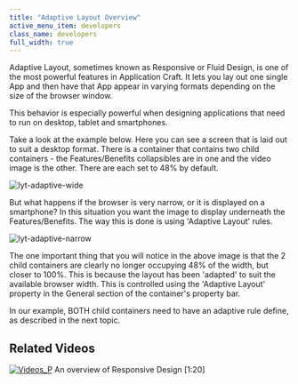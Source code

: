 ```yaml
---
title: "Adaptive Layout Overview"
active_menu_item: developers
class_name: developers
full_width: true
---
```



Adaptive Layout, sometimes known as Responsive or Fluid Design, is one of the most powerful features in Application Craft. It lets you lay out one single App and then have that App appear in varying formats depending on the size of the browser window.

This behavior is especially powerful when designing applications that need to run on desktop, tablet and smartphones.

Take a look at the example below. Here you can see a screen that is laid out to suit a desktop format. There is a container that contains two child containers - the Features/Benefits collapsibles are in one and the video image is the other. There are each set to 48% by default.

![lyt-adaptive-wide](/img/docs/lyt-adaptive-wide.zoom91.png)

But what happens if the browser is very narrow, or it is displayed on a smartphone? In this situation you want the image to display underneath the Features/Benefits. The way this is done is using 'Adaptive Layout' rules.

![lyt-adaptive-narrow](/img/docs/lyt-adaptive-narrow.png)

The one important thing that you will notice in the above image is that the 2 child containers are clearly no longer occupying 48% of the width, but closer to 100%. This is because the layout has been 'adapted' to suit the available browser width. This is controlled using the 'Adaptive Layout' property in the General section of the container's property bar.

In our example, BOTH child containers need to have an adaptive rule define, as described in the next topic.

## Related Videos

[![Videos\_P](/img/docs/videos_p.png)](http://www.youtube.com/v/1gkznrSEUBs?autoplay=1&hd=1&fs=1&showsearch=0&rel=0&) An overview of Responsive Design [1:20]

